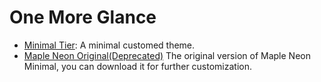 # One More Glance
- [Minimal Tier](./themes/minimal-tier.scss): A minimal customed theme.
- [Maple Neon Original(Deprecated)](./themes/maple-neon.scss) The original version of Maple Neon Minimal, you can download it for further customization.